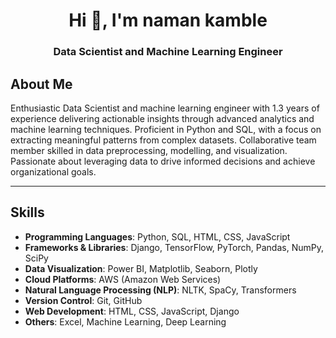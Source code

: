 <h1 align="center">Hi 👋, I'm naman kamble</h1>
<h3 align="center">Data Scientist and Machine Learning Engineer</h3>

## About Me
Enthusiastic Data Scientist and machine learning engineer with 1.3 years of experience delivering actionable insights through 
advanced analytics and machine learning techniques. Proficient in Python and SQL, with a focus on extracting meaningful
patterns from complex datasets. Collaborative team member skilled in data preprocessing, modelling, and visualization. 
Passionate about leveraging data to drive informed decisions and achieve organizational goals.

---

## Skills
- **Programming Languages**: Python, SQL, HTML, CSS, JavaScript
- **Frameworks & Libraries**: Django, TensorFlow, PyTorch, Pandas, NumPy, SciPy
- **Data Visualization**: Power BI, Matplotlib, Seaborn, Plotly
- **Cloud Platforms**: AWS (Amazon Web Services)
- **Natural Language Processing (NLP)**: NLTK, SpaCy, Transformers
- **Version Control**: Git, GitHub
- **Web Development**: HTML, CSS, JavaScript, Django
- **Others**: Excel, Machine Learning, Deep Learning
